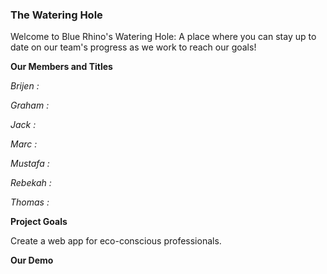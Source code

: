 ### The Watering Hole

Welcome to Blue Rhino's Watering Hole: A place where you can stay up to date on our team's progress as we work to reach our goals!

**Our Members and Titles**

  _Brijen :_ 
  
  _Graham :_
  
  _Jack :_
  
  _Marc :_
  
  _Mustafa :_
  
  _Rebekah :_
  
  _Thomas :_
  
**Project Goals**

Create a web app for eco-conscious professionals. 

**Our Demo**


